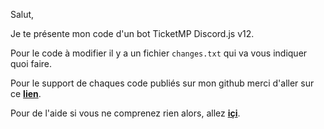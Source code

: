 Salut,

Je te présente mon code d'un bot TicketMP Discord.js v12.

Pour le code à modifier il y a un fichier `changes.txt` qui va vous indiquer quoi faire.

Pour le support de chaques code publiés sur mon github merci d'aller sur ce [**lien**](https://discord.gg/Vpmee3fcAt).

Pour de l'aide si vous ne comprenez rien alors, allez [**içi**](https://valredstone.gitbook.io/ticketmp-discord-js-v12/).
